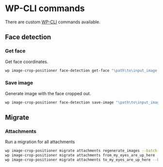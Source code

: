 # WP-CLI commands

There are custom [WP-CLI](https://wp-cli.org/) commands available.

## Face detection

### Get face

Get face coordinates.

```sh
wp image-crop-positioner face-detection get-face "\path\to\input_image.jpg"
```

### Save image

Generate image with the face cropped out.

```sh
wp image-crop-positioner face-detection save-image "\path\to\input_image.jpg" "\path\to\output_image.jpg"
```

## Migrate

### Attachments

Run a migration for all attachments

```sh
wp image-crop-positioner migrate attachments regenerate_images --batch-size=100 --start-batch-number=1
wp image-crop-positioner migrate attachments from_my_eyes_are_up_here --batch-size=100 --start-batch-number=1
wp image-crop-positioner migrate attachments to_my_eyes_are_up_here --batch-size=100 --start-batch-number=1
```

